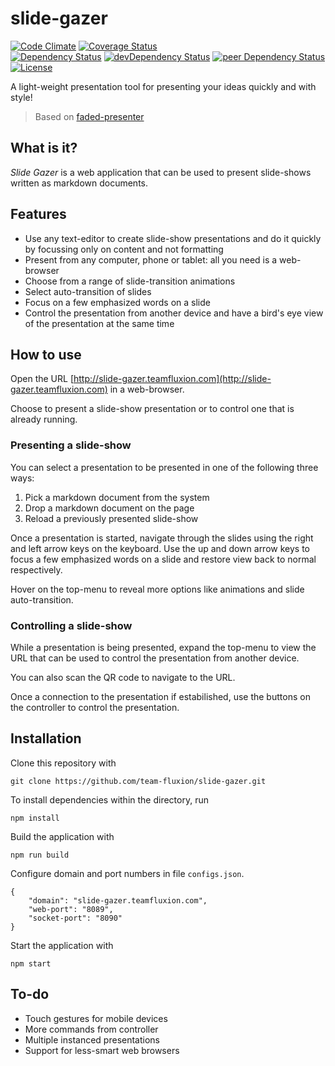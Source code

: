 # slide-gazer

[![Code Climate](https://codeclimate.com/github/team-fluxion/slide-gazer.png)](https://codeclimate.com/github/team-fluxion/slide-gazer)
[![Coverage Status](https://img.shields.io/coveralls/team-fluxion/slide-gazer.svg)](https://coveralls.io/r/team-fluxion/slide-gazer?branch=master)  
[![Dependency Status](https://david-dm.org/team-fluxion/slide-gazer.svg)](https://david-dm.org/team-fluxion/slide-gazer)
[![devDependency Status](https://david-dm.org/team-fluxion/slide-gazer/dev-status.svg)](https://david-dm.org/team-fluxion/slide-gazer#info=devDependencies)
[![peer Dependency Status](https://david-dm.org/team-fluxion/slide-gazer/peer-status.svg)](https://david-dm.org/team-fluxion/slide-gazer#info=peerDependencies)  
[![License](https://img.shields.io/badge/LICENSE-GPL%20v3.0-blue.svg)](https://www.gnu.org/licenses/gpl.html)

A light-weight presentation tool for presenting your ideas quickly and with style!

> Based on [faded-presenter](https://github.com/myTerminal/faded-presenter)

## What is it?

*Slide Gazer* is a web application that can be used to present slide-shows written as markdown documents.

## Features

* Use any text-editor to create slide-show presentations and do it quickly by focussing only on content and not formatting
* Present from any computer, phone or tablet: all you need is a web-browser
* Choose from a range of slide-transition animations
* Select auto-transition of slides
* Focus on a few emphasized words on a slide
* Control the presentation from another device and have a bird's eye view of the presentation at the same time

## How to use

Open the URL [http://slide-gazer.teamfluxion.com](http://slide-gazer.teamfluxion.com) in a web-browser.

Choose to present a slide-show presentation or to control one that is already running.

### Presenting a slide-show

You can select a presentation to be presented in one of the following three ways:

1. Pick a markdown document from the system
2. Drop a markdown document on the page
3. Reload a previously presented slide-show

Once a presentation is started, navigate through the slides using the right and left arrow keys on the keyboard.
Use the up and down arrow keys to focus a few emphasized words on a slide and restore view back to normal respectively.

Hover on the top-menu to reveal more options like animations and slide auto-transition.

### Controlling a slide-show

While a presentation is being presented, expand the top-menu to view the URL that can be used to control the presentation from another device.

You can also scan the QR code to navigate to the URL.

Once a connection to the presentation if estabilished, use the buttons on the controller to control the presentation.

## Installation

Clone this repository with

    git clone https://github.com/team-fluxion/slide-gazer.git

To install dependencies within the directory, run

    npm install

Build the application with

    npm run build

Configure domain and port numbers in file `configs.json`.

    {
        "domain": "slide-gazer.teamfluxion.com",
        "web-port": "8089",
        "socket-port": "8090"
    }

Start the application with

    npm start

## To-do

* Touch gestures for mobile devices
* More commands from controller
* Multiple instanced presentations
* Support for less-smart web browsers

